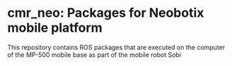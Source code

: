 # **cmr_neo**: Packages for Neobotix mobile platform
This repository contains ROS packages that are executed on the computer of the MP-500 mobile base as part of the mobile robot Sobi

